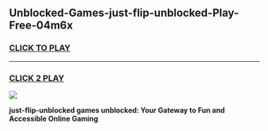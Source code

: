 
## Unblocked-Games-just-flip-unblocked-Play-Free-04m6x
<h3>
<a href="https://premium76.site?title=just-flip-unblocked&ref=23A">CLICK TO PLAY</a></h3>
<hr>

<h3>
<a href="https://premium76.site?title=just-flip-unblocked&ref=23A">CLICK 2 PLAY</a>
  
</h3>

<a href="https://premium76.site?title=just-flip-unblocked&ref=23A"><img src="https://clearcache.store/games.png"></a>


**just-flip-unblocked games unblocked: Your Gateway to Fun and Accessible Online Gaming**
